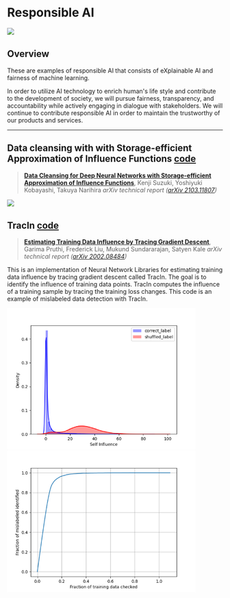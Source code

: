 # Responsible AI

![](./imgs/responsible_ai.png)

## Overview

These are examples of responsible AI that consists of eXplainable AI and fairness of machine learning. 


In order to utilize AI technology to enrich human's life style and contribute to the development of society, we will pursue fairness,  transparency, and accountability while actively engaging in dialogue with stakeholders. We will continue to contribute responsible AI in order to maintain the trustworthy of our products and services.

---

## Data cleansing with with Storage-efficient Approximation of Influence Functions [code](./data_cleansing/)

> [**Data Cleansing for Deep Neural Networks with Storage-efficient Approximation of Influence Functions**]((https://arxiv.org/abs/2103.11807).),
> Kenji Suzuki, Yoshiyuki Kobayashi, Takuya Narihira
> *arXiv technical report ([arXiv 2103.11807]( https://arxiv.org/abs/2103.11807))*            

![](./data_cleansing/imgs/datacleansing.png)

## TracIn [code](./tracin/)
> [**Estimating Training Data Influence by Tracing Gradient Descent**]((https://arxiv.org/abs/2002.08484).),
> Garima Pruthi, Frederick Liu, Mukund Sundararajan, Satyen Kale
> *arXiv technical report ([arXiv 2002.08484](https://arxiv.org/abs/2002.08484))* 

This is an implementation of Neural Network Libraries for estimating training data influence by tracing gradient descent called TracIn. The goal is to identify the influence of training data points. TracIn computes the influence of a training sample by tracing the training loss changes. This code is an example of mislabeled data detection with TracIn. 

<img src="./tracin/figure/self_influence_distribution.png" width="440px"><img src="./tracin/figure/score_curve.png" width="440px">
